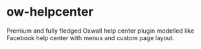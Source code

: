 # ow-helpcenter
Premium and fully fledged Oxwall  help center plugin modelled like Facebook help center with menus and custom page layout.
